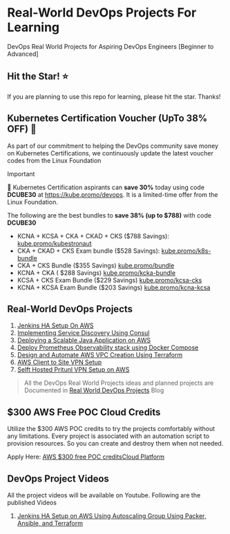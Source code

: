 # Real-World DevOps Projects For Learning

DevOps Real World Projects for Aspiring DevOps Engineers [Beginner to Advanced]

## Hit the Star! ⭐
If you are planning to use this repo for learning, please hit the star. Thanks!

## Kubernetes Certification Voucher (UpTo 38% OFF) 🎉

As part of our commitment to helping the DevOps community save money on Kubernetes Certifications, we continuously update the latest voucher codes from the Linux Foundation

> [!IMPORTANT]
> 🚀  Kubernetes Certification aspirants can **save 30%** today using code **DCUBE30** at https://kube.promo/devops. It is a limited-time offer from the Linux Foundation.

The following are the best bundles to **save 38% (up to $788)** with code **DCUBE30**

- KCNA + KCSA + CKA + CKAD + CKS ($788 Savings): [kube.promo/kubestronaut](https://kube.promo/kubestronaut)
- CKA + CKAD + CKS Exam bundle ($528 Savings): [kube.promo/k8s-bundle](https://kube.promo/k8s-bundle)
- CKA + CKS Bundle ($355 Savings) [kube.promo/bundle](https://kube.promo/bundle)
- KCNA + CKA ( $288 Savings) [kube.promo/kcka-bundle](https://kube.promo/kcna-cka)
- KCSA + CKS Exam Bundle ($229 Savings) [kube.promo/kcsa-cks](https://kube.promo/kcsa-cks)
- KCNA + KCSA Exam Bundle ($203 Savings) [kube.promo/kcna-kcsa](https://kube.promo/kcna-kcsa)

## Real-World DevOps Projects 

1. [Jenkins HA Setup On AWS](https://github.com/techiescamp/devops-projects/tree/main/01-jenkins-setup)
2. [Implementing Service Discovery Using Consul](https://github.com/techiescamp/devops-projects/tree/main/02-consul-sevice-discovery)
3. [Deploying a Scalable Java Application on AWS](https://github.com/techiescamp/devops-projects/tree/main/03-scalable-java-app)
4. [Deploy Prometheus Observability stack using Docker Compose](https://github.com/techiescamp/devops-projects/tree/main/04-prometheus-observability-stack)
5. [Design and Automate AWS VPC Creation Using Terraform](https://github.com/techiescamp/devops-projects/tree/main/05-aws-vpc-design-and-automation)
6. [AWS Client to Site VPN Setup](https://github.com/techiescamp/devops-projects/tree/main/06-aws-client-vpn-setup)
7. [Selft Hosted Pritunl VPN Setup on AWS](https://github.com/techiescamp/devops-projects/tree/main/07-pritunl-vpn-setup)


> All the DevOps Real World Projects ideas and planned projects are Documented in [Real World DevOps Projects](https://devopscube.com/devops-projects/) Blog

## $300 AWS Free POC Cloud Credits

Utilize the $300 AWS POC credits to try the projects comfortably without any limitations. Every project is associated with an automation script to provision resources. So you can create and destroy them when not needed.

Apply Here: [AWS $300 free POC creditsCloud Platform](https://pages.awscloud.com/GLOBAL_NCA_LN_ARRC-program-A300-2023.html)

## DevOps Project Videos

All the project videos will be available on Youtube. Following are the published Videos

1. [Jenkins HA Setup on AWS Using Autoscaling Group Using Packer, Ansible, and Terraform](https://www.youtube.com/watch?v=GLMJhF_cZ5M)

